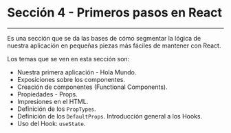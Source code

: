 # Sección 4 - Primeros pasos en React
___

Es una sección que se da las bases de cómo segmentar la lógica de nuestra aplicación en pequeñas piezas más fáciles de mantener con React.

Los temas que se ven en esta sección son: 

- Nuestra primera aplicación - Hola Mundo.
- Exposiciones sobre los componentes.
- Creación de componentes (Functional Components).
- Propiedades - Props.
- Impresiones en el HTML.
- Definición de los `PropTypes`.
- Definición de los `DefaultProps`.
Introducción general a los Hooks.
- Uso del Hook: `useState`.
